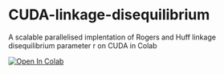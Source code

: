 # CUDA-linkage-disequilibrium
A scalable parallelised implentation of Rogers and Huff linkage disequilibrium parameter r on CUDA in Colab

[![Open In Colab](https://colab.research.google.com/assets/colab-badge.svg)](https://colab.research.google.com/github/tpet93/CUDA-linkage-disequilibrium/blob/master/CUDA-linkage-disequilibrium.ipynb)
